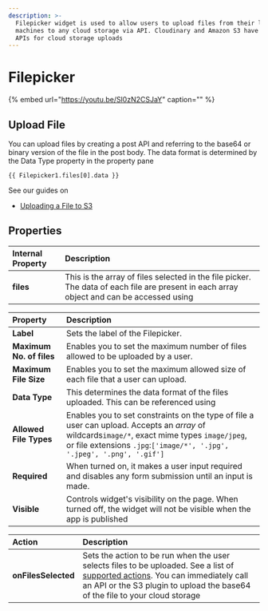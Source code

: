 ```yaml
---
description: >-
  Filepicker widget is used to allow users to upload files from their local
  machines to any cloud storage via API. Cloudinary and Amazon S3 have simple
  APIs for cloud storage uploads
---
```


# Filepicker

{% embed url="https://youtu.be/Sl0zN2CSJaY" caption="" %}

## Upload File

You can upload files by creating a post API and referring to the base64 or binary version of the file in the post body. The data format is determined by the Data Type property in the property pane

```text
{{ Filepicker1.files[0].data }}
```

See our guides on

* [Uploading a File to S3](../how-to-guides/how-to-upload-to-s3.md)

## Properties

| Internal Property | Description |
| :--- | :--- |
| **files** | This is the array of files selected in the file picker. The data of each file are present in each array object and can be accessed using |

| Property | Description |
| :--- | :--- |
| **Label** | Sets the label of the Filepicker. |
| **Maximum No. of files** | Enables you to set the maximum number of files allowed to be uploaded by a user. |
| **Maximum File Size** | Enables you to set the maximum allowed size of each file that a user can upload. |
| **Data Type** | This determines the data format of the files uploaded. This can be referenced using |
| **Allowed File Types** | Enables you to set constraints on the type of file a user can upload. Accepts an _array_ of wildcards`image/*`, exact mime types `image/jpeg`, or file extensions `.jpg`:`['image/*', '.jpg', '.jpeg', '.png', '.gif']` |
| **Required** | When turned on, it makes a user input required and disables any form submission until an input is made. |
| **Visible** | Controls widget's visibility on the page. When turned off, the widget will not be visible when the app is published |

| Action | Description |
| :--- | :--- |
| **onFilesSelected** | Sets the action to be run when the user selects files to be uploaded. See a list of [supported actions](../core-concepts/writing-code/appsmith-framework.md). You can immediately call an API or the S3 plugin to upload the base64 of the file to your cloud storage |

